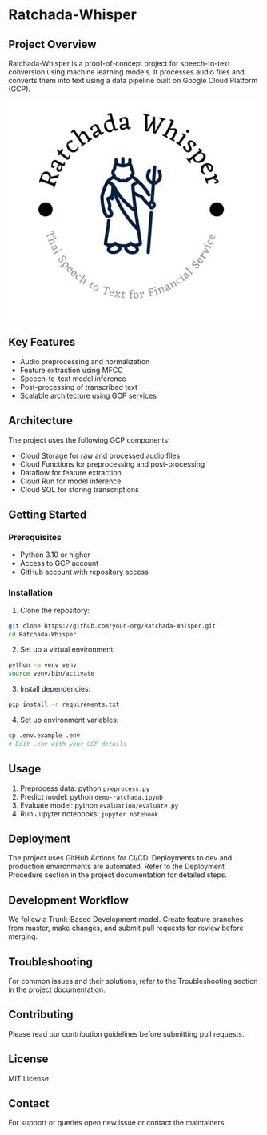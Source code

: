 # Ratchada-Whisper
## Project Overview
Ratchada-Whisper is a proof-of-concept project for speech-to-text conversion using machine learning models. It processes audio files and converts them into text using a data pipeline built on Google Cloud Platform (GCP).

![logo](../data/imgs/ratchada_logo.png)

## Key Features

- Audio preprocessing and normalization
- Feature extraction using MFCC
- Speech-to-text model inference
- Post-processing of transcribed text
- Scalable architecture using GCP services

## Architecture
The project uses the following GCP components:

- Cloud Storage for raw and processed audio files
- Cloud Functions for preprocessing and post-processing
- Dataflow for feature extraction
- Cloud Run for model inference
- Cloud SQL for storing transcriptions

## Getting Started
### Prerequisites

- Python 3.10 or higher
- Access to GCP account
- GitHub account with repository access

### Installation

1. Clone the repository:
```zsh
git clone https://github.com/your-org/Ratchada-Whisper.git
cd Ratchada-Whisper
```

2. Set up a virtual environment:
```zsh
python -m venv venv
source venv/bin/activate
```

3. Install dependencies:
```zsh
pip install -r requirements.txt
```

4. Set up environment variables:
```zsh
cp .env.example .env
# Edit .env with your GCP details
```

## Usage

1. Preprocess data: python `preprocess.py`
2. Predict model: python `demo-ratchada.ipynb`
3. Evaluate model: python `evaluation/evaluate.py`
4. Run Jupyter notebooks: `jupyter notebook`

## Deployment
The project uses GitHub Actions for CI/CD. Deployments to dev and production environments are automated. Refer to the Deployment Procedure section in the project documentation for detailed steps.

## Development Workflow
We follow a Trunk-Based Development model. Create feature branches from master, make changes, and submit pull requests for review before merging.

## Troubleshooting
For common issues and their solutions, refer to the Troubleshooting section in the project documentation.

## Contributing
Please read our contribution guidelines before submitting pull requests.

## License
MIT License

## Contact
For support or queries open new issue or contact the maintainers.
